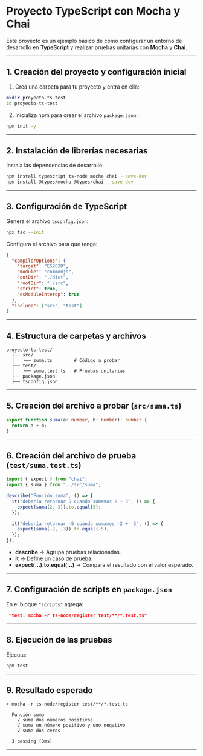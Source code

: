 
# Proyecto TypeScript con Mocha y Chai

Este proyecto es un ejemplo básico de cómo configurar un entorno de desarrollo en **TypeScript** y realizar pruebas unitarias con **Mocha** y **Chai**.

---

## 1. Creación del proyecto y configuración inicial

1. Crea una carpeta para tu proyecto y entra en ella:
```bash
mkdir proyecto-ts-test
cd proyecto-ts-test
```
2. Inicializa npm para crear el archivo `package.json`:
```bash
npm init -y
```

---

## 2. Instalación de librerías necesarias

Instala las dependencias de desarrollo:
```bash
npm install typescript ts-node mocha chai --save-dev
npm install @types/mocha @types/chai --save-dev
```

---

## 3. Configuración de TypeScript

Genera el archivo `tsconfig.json`:
```bash
npx tsc --init
```

Configura el archivo para que tenga:
```json
{
  "compilerOptions": {
    "target": "ES2020",
    "module": "commonjs",
    "outDir": "./dist",
    "rootDir": "./src",
    "strict": true,
    "esModuleInterop": true
  },
  "include": ["src", "test"]
}
```

---

## 4. Estructura de carpetas y archivos

```
proyecto-ts-test/
  ├── src/
  │   └── suma.ts        # Código a probar
  ├── test/
  │   └── suma.test.ts   # Pruebas unitarias
  ├── package.json
  ├── tsconfig.json
```

---

## 5. Creación del archivo a probar (`src/suma.ts`)

```typescript
export function suma(a: number, b: number): number {
  return a + b;
}
```

---

## 6. Creación del archivo de prueba (`test/suma.test.ts`)

```typescript
import { expect } from "chai";
import { suma } from "../src/suma";

describe("Función suma", () => {
  it("debería retornar 5 cuando sumamos 2 + 3", () => {
    expect(suma(2, 3)).to.equal(5);
  });

  it("debería retornar -5 cuando sumamos -2 + -3", () => {
    expect(suma(-2, -3)).to.equal(-5);
  });
});
```

- **describe** → Agrupa pruebas relacionadas.
- **it** → Define un caso de prueba.
- **expect(...).to.equal(...)** → Compara el resultado con el valor esperado.

---

## 7. Configuración de scripts en `package.json`

En el bloque `"scripts"` agrega:
```json
 "test: mocha -r ts-node/register test/**/*.test.ts"
```

---

## 8. Ejecución de las pruebas

Ejecuta:
```bash
npm test
```

---

## 9. Resultado esperado

```
> mocha -r ts-node/register test/**/*.test.ts
   
  Función suma
    √ suma dos números positivos
    √ suma un número positivo y uno negativo
    √ suma dos ceros
    
  3 passing (8ms)
```

---
